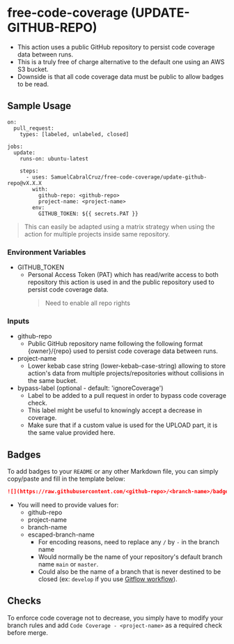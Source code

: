 # free-code-coverage (UPDATE-GITHUB-REPO)

- This action uses a public GitHub repository to persist code coverage data between runs.
- This is a truly free of charge alternative to the default one using an AWS S3 bucket.
- Downside is that all code coverage data must be public to allow badges to be read.

## Sample Usage

```
on:
  pull_request:
    types: [labeled, unlabeled, closed]

jobs:
  update:
    runs-on: ubuntu-latest

    steps:
      - uses: SamuelCabralCruz/free-code-coverage/update-github-repo@vX.X.X
        with:
          github-repo: <github-repo> 
          project-name: <project-name>
        env:
          GITHUB_TOKEN: ${{ secrets.PAT }}
```
> This can easily be adapted using a matrix strategy when using the action for multiple projects inside same repository.

### Environment Variables

- GITHUB_TOKEN
  - Personal Access Token (PAT) which has read/write access to both repository this action is used in and
    the public repository used to persist code coverage data.
    > Need to enable all repo rights

### Inputs

- github-repo
  - Public GitHub repository name following the following format {owner}/{repo}
    used to persist code coverage data between runs.
- project-name
  - Lower kebab case string (lower-kebab-case-string) allowing to store action's data from multiple
    projects/repositories without collisions in the same bucket.
- bypass-label (optional - default: 'ignoreCoverage')
  - Label to be added to a pull request in order to bypass code coverage check.
  - This label might be useful to knowingly accept a decrease in coverage.
  - Make sure that if a custom value is used for the UPLOAD part, it is the same value provided here.

## Badges

To add badges to your `README` or any other Markdown file, you can simply copy/paste and fill in the template below:
  ```md
  ![](https://raw.githubusercontent.com/<github-repo>/<branch-name>/badge-<project-name>-<escaped-branch-name>.svg)
  ```
  - You will need to provide values for:
    - github-repo
    - project-name
    - branch-name
    - escaped-branch-name
      - For encoding reasons, need to replace any `/` by `-` in the branch name
      - Would normally be the name of your repository's default branch name `main` or `master`.
      - Could also be the name of a branch that is never destined to be closed (ex: `develop` if you use 
        [Gitflow workflow](https://www.atlassian.com/git/tutorials/comparing-workflows/gitflow-workflow)).

## Checks

To enforce code coverage not to decrease, you simply have to modify your branch rules and add 
`Code Coverage - <project-name>` as a required check before merge.
